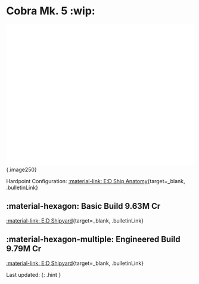# Cobra Mk. 5 :wip:
![Ship Image](../assets/ships/Cobra5.svg){.image250}

Hardpoint Configuration: [:material-link: E:D Ship Anatomy](https://siriuscorp.cc/edsa/?s=){target=_blank, .bulletinLink}

## :material-hexagon: Basic Build **9.63M Cr**

[:material-link: E:D Shipyard](https://edsy.org/#/L=IG00000H4C0SC0,Hf500Hf500Hf500FBG00FBG00,DCE00DBw00DBw00CEg00,9p300A7200AMg00AcJ00AqM00B5Y00BK400Bb600,,7T40015O0015O0015O0013q0013q0022K0020m0010i00,PvE_0Combat_0_D_0Basic){target=_blank, .bulletinLink}

## :material-hexagon-multiple: Engineered Build **9.79M Cr**

[:material-link: E:D Shipyard](https://edsy.org/#/L=IG00000H4C0SC0,Hf5G0BM_W0Hf5G0BM_W0Hf5G0BI_W0KYiG07M_W0KYiG07M_W0,DCYG09L_W0DCYG09L_W0DCYG05L_W0CEg00,9p3G05I_W0A72G074_W0AMgG05I_W0AcJG05J_W0Aqq00B5YG03L_W0BK4G05G_W0Bb600,,7T4G09L_W07goG054_W07wv007wv007vL0013qG05I_W013qG05I_W020m007sD00,PvE_0Combat_0_D_0Full_0Engi){target=_blank, .bulletinLink}

Last updated: 
{: .hint }
